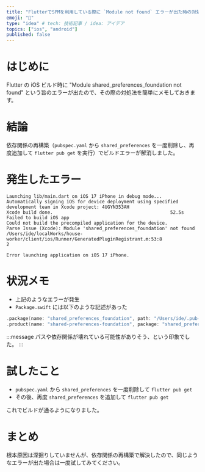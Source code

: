 ```yaml
---
title: "FlutterでSPMを利用している際に `Module not found` エラーが出た時の対処法メモ"
emoji: "🕌"
type: "idea" # tech: 技術記事 / idea: アイデア
topics: ["ios", "android"]
published: false
---
```


# はじめに

Flutter の iOS ビルド時に "Module shared_preferences_foundation not found" という旨のエラーが出たので、その際の対処法を簡単にメモしておきます。

# 結論

依存関係の再構築（`pubspec.yaml` から `shared_preferences` を一度削除し、再度追加して `flutter pub get` を実行）でビルドエラーが解消しました。

# 発生したエラー

```log
Launching lib/main.dart on iOS 17 iPhone in debug mode...
Automatically signing iOS for device deployment using specified development team in Xcode project: 4UGYN353AH
Xcode build done.                                           52.5s
Failed to build iOS app
Could not build the precompiled application for the device.
Parse Issue (Xcode): Module 'shared_preferences_foundation' not found
/Users/ide/localWorks/house-worker/client/ios/Runner/GeneratedPluginRegistrant.m:53:8
2

Error launching application on iOS 17 iPhone.
```

# 状況メモ

- 上記のようなエラーが発生
- `Package.swift` には以下のような記述があった

```swift
.package(name: "shared_preferences_foundation", path: "/Users/ide/.pub-cache/hosted/pub.dev/shared_preferences_foundation-2.5.4/darwin/shared_preferences_foundation"),
.product(name: "shared-preferences-foundation", package: "shared_preferences_foundation"),
```

:::message
パスや依存関係が壊れている可能性がありそう、という印象でした。
:::

# 試したこと

- `pubspec.yaml` から `shared_preferences` を一度削除して `flutter pub get`
- その後、再度 `shared_preferences` を追加して `flutter pub get`

これでビルドが通るようになりました。

# まとめ

根本原因は深掘りしていませんが、依存関係の再構築で解決したので、同じようなエラーが出た場合は一度試してみてください。
